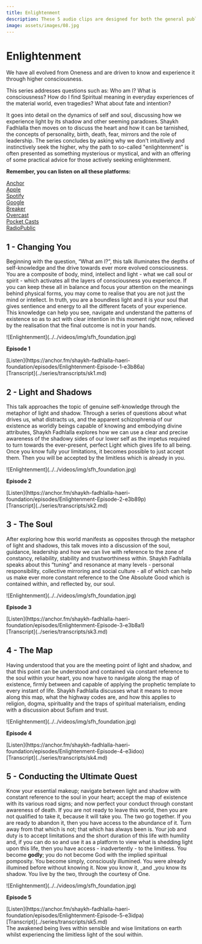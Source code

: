 ```yaml
---
title: Enlightenment
description: These 5 audio clips are designed for both the general public and spiritual seekers on the theme of Enlightenment in the Sufi tradition.
image: assets/images/08.jpg
---
```


# Enlightenment

<div class="callout">
We have all evolved from Oneness and are driven to know and experience it through higher consciousness.
</div>

This series addresses questions such as: Who am I? What is consciousness? How do I find Spiritual meaning in everyday experiences of the material world, even tragedies? What about fate and intention?

It goes into detail on the dynamics of self and soul, discussing how we experience light by its shadow and other seeming paradoxes. Shaykh Fadhlalla then moves on to discuss the heart and how it can be tarnished, the concepts of personality, birth, death, fear, mirrors and the role of leadership. The series concludes by asking why we don't intuitively and instinctively seek the higher, why the path to so-called "enlightenment" is often presented as something mysterious or mystical, and with an offering of some practical advice for those actively seeking enlightenment.

<div markdown="1" class="card article sidebar center">

**Remember, you can listen on all these platforms:**

<div markdown="3" class="audio-link">
<a href="https://anchor.fm/shaykh-fadhlalla-haeri-foundation/" target="_blank" rel="noopener noreferrer">Anchor</a>
</div>

<div markdown="3" class="audio-link">
<a href="https://podcasts.apple.com/us/podcast/shaykh-fadhlalla-haeri-foundation/id1454931525" target="_blank" rel="noopener noreferrer">Apple</a>
</div>

<div markdown="3" class="audio-link">
<a href="https://open.spotify.com/show/2BEc8M3oNLH12KyWYFDT9N" target="_blank" rel="noopener noreferrer">Spotify</a> 
</div>

<div markdown="3" class="audio-link">
<a href="https://podcasts.google.com/?feed=aHR0cHM6Ly9hbmNob3IuZm0vcy85ODQ1YTQwL3BvZGNhc3QvcnNz" target="_blank" rel="noopener noreferrer">Google</a>
</div>

<div markdown="3" class="audio-link">
<a href="https://www.breaker.audio/shaykh-fadhlalla-haeri-foundation" target="_blank" rel="noopener noreferrer">Breaker</a>
</div>

<div markdown="3" class="audio-link">
<a href="https://overcast.fm/itunes1454931525/shaykh-fadhlalla-haeri-foundation" target="_blank" rel="noopener noreferrer">Overcast</a>
</div>

<div markdown="3" class="audio-link">
<a href="https://pca.st/n80x" target="_blank" rel="noopener noreferrer">Pocket Casts</a>
</div>

<div markdown="3" class="audio-link">
<a href="https://radiopublic.com/shaykh-fadhlalla-haeri-foundation-6pw4ma" target="_blank" rel="noopener noreferrer">RadioPublic</a>
</div>

</div>

## 1 - Changing You

Beginning with the question, “What am I?”, this talk illuminates the depths of self-knowledge and the drive towards ever more evolved consciousness. You are a composite of body, mind, intellect and light - what we call soul or spirit - which activates all the layers of consciousness you experience. If you can keep these all in balance and focus your attention on the meanings behind physical forms, you may come to realise that you are not just the mind or intellect. In truth, you are a boundless light and it is your soul that gives sentience and energy to all the different facets of your experience. This knowledge can help you see, navigate and understand the patterns of existence so as to act with clear intention in this moment right now, relieved by the realisation that the final outcome is not in your hands. 

<div markdown="1" class="card video sidebar center gemoji center-content center-card">

<div markdown="2" class="video-image">
![Enlightenment](../../videos/img/sfh_foundation.jpg)
</div>

**Episode 1**

<div markdown="3" class="video-link">
[Listen](https://anchor.fm/shaykh-fadhlalla-haeri-foundation/episodes/Enlightenment-Episode-1-e3b86a)
</div>

<div markdown="3" class="video-link">
[Transcript](../series/transcripts/sk1.md)
</div>

</div>

<div markdown="1" class="clear"></div>

## 2 - Light and Shadows

This talk approaches the topic of genuine self-knowledge through the metaphor of light and shadow. Through a series of questions about what drives us, what distracts us, and the apparent schizophrenia of our existence as worldly beings capable of knowing and embodying divine attributes, Shaykh Fadhlalla explores how we can use a clear and precise awareness of the shadowy sides of our lower self as the impetus required to turn towards the ever-present, perfect Light which gives life to all being. Once you know fully your limitations, it becomes possible to just accept them. Then you will be accepted by the limitless which is already in you.

<div markdown="1" class="card video sidebar center gemoji center-content center-card">

<div markdown="2" class="video-image">
![Enlightenment](../../videos/img/sfh_foundation.jpg)
</div>

**Episode 2**

<div markdown="3" class="video-link">
[Listen](https://anchor.fm/shaykh-fadhlalla-haeri-foundation/episodes/Enlightenment-Episode-2-e3b89p)
</div>

<div markdown="3" class="video-link">
[Transcript](../series/transcripts/sk2.md)
</div>

</div>

<div markdown="1" class="clear"></div>

## 3 - The Soul

After exploring how this world manifests as opposites through the metaphor of light and shadows, this talk moves into a discussion of the soul, guidance, leadership and how we can live with reference to the zone of constancy, reliability, stability and trustworthiness within. Shaykh Fadhlalla speaks about this “tuning” and resonance at many levels - personal responsibility, collective mirroring and social culture - all of which can help us make ever more constant reference to the One Absolute Good which is contained within, and reflected by, our soul.

<div markdown="1" class="card video sidebar center gemoji center-content center-card">

<div markdown="2" class="video-image">
![Enlightenment](../../videos/img/sfh_foundation.jpg)
</div>

**Episode 3**

<div markdown="3" class="video-link">
[Listen](https://anchor.fm/shaykh-fadhlalla-haeri-foundation/episodes/Enlightenment-Episode-3-e3b8a1)
</div>

<div markdown="3" class="video-link">
[Transcript](../series/transcripts/sk3.md)
</div>

</div>

<div markdown="1" class="clear"></div>

## 4 - The Map

Having understood that you are the meeting point of light and shadow, and that this point can be understood and contained via constant reference to the soul within your heart, you now have to navigate along the map of existence, firmly between and capable of applying the prophetic template to every instant of life. Shaykh Fadhlalla discusses what it means to move along this map, what the highway codes are, and how this applies to religion, dogma, spirituality and the traps of spiritual materialism, ending with a discussion about Sufism and trust.

<div markdown="1" class="card video sidebar center gemoji center-content center-card">

<div markdown="2" class="video-image">
![Enlightenment](../../videos/img/sfh_foundation.jpg)
</div>

**Episode 4**

<div markdown="3" class="video-link">
[Listen](https://anchor.fm/shaykh-fadhlalla-haeri-foundation/episodes/Enlightenment-Episode-4-e3idoo)
</div>

<div markdown="3" class="video-link">
[Transcript](../series/transcripts/sk4.md)
</div>

</div>

<div markdown="1" class="clear"></div>

## 5 - Conducting the Ultimate Quest

Know your essential makeup; navigate between light and shadow with constant reference to the soul in your heart; accept the map of existence with its various road signs; and now perfect your conduct through constant awareness of death. If you are not ready to leave this world, then you are not qualified to take it, because it will take you. The two go together. If you are ready to abandon it, then you have access to the abundance of it. Turn away from that which is not; that which has always been is. Your job and duty is to accept limitations and the short duration of this life with humility and, if you can do so and use it as a platform to view what is shedding light upon this life, then you have access - inadvertently - to the limitless. You become **godly**; you do not become God with the implied spiritual pomposity. You become simply, consciously illumined. You were already illumined before without knowing it. Now you know it, _and _you know its shadow. You live by the two, through the courtesy of One.

<div markdown="1" class="card video sidebar center gemoji center-content center-card">

<div markdown="2" class="video-image">
![Enlightenment](../../videos/img/sfh_foundation.jpg)
</div>

**Episode 5**

<div markdown="3" class="video-link">
[Listen](https://anchor.fm/shaykh-fadhlalla-haeri-foundation/episodes/Enlightenment-Episode-5-e3idpa)
</div>

<div markdown="3" class="video-link">
[Transcript](../series/transcripts/sk5.md)
</div>

</div>

<div markdown="1" class="clear"></div>

<div class="callout">
The awakened being lives within sensible and wise limitations on earth whilst experiencing the limitless light of the soul within.
</div>







